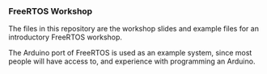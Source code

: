 ### FreeRTOS Workshop

The files in this repository are the workshop slides and example files for an introductory FreeRTOS workshop. 

The Arduino port of FreeRTOS is used as an example system, since most people will have access to, and experience with programming an Arduino. 
